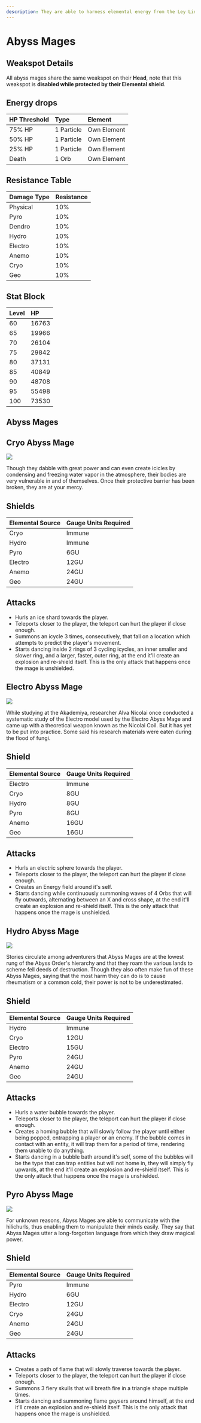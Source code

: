 ```yaml
---
description: They are able to harness elemental energy from the Ley Lines of Teyvat and use that power towards their group's goal of overthrowing the world ruled by the archons.
---
```


# Abyss Mages

## Weakspot Details

All abyss mages share the same weakspot on their **Head**, note that this weakspot is **disabled while protected by their Elemental shield**.

## Energy drops

| HP Threshold | Type       | Element     |
| :----------- | :--------- | :---------- |
| 75% HP       | 1 Particle | Own Element |
| 50% HP       | 1 Particle | Own Element |
| 25% HP       | 1 Particle | Own Element |
| Death        | 1 Orb      | Own Element |

## Resistance Table

| Damage Type | Resistance |
| :---------- | :--------- |
| Physical    | 10%        |
| Pyro        | 10%        |
| Dendro      | 10%        |
| Hydro       | 10%        |
| Electro     | 10%        |
| Anemo       | 10%        |
| Cryo        | 10%        |
| Geo         | 10%        |

## Stat Block

| Level | HP    |
| :---- | :---- |
| 60    | 16763 |
| 65    | 19966 |
| 70    | 26104 |
| 75    | 29842 |
| 80    | 37131 |
| 85    | 40849 |
| 90    | 48708 |
| 95    | 55498 |
| 100   | 73530 |

## Abyss Mages

<Tabs queryString="variant">
<TabItem value="cryo" label="Cryo">

## Cryo Abyss Mage

![](/img/enemy/abyss/Enemy_Cryo_Abyss_Mage_Icon.webp)

Though they dabble with great power and can even create icicles by condensing and freezing water vapor in the atmosphere, their bodies are very vulnerable in and of themselves. Once their protective barrier has been broken, they are at your mercy.

## Shields

| Elemental Source | Gauge Units Required |
| :--------------- | :------------------- |
| Cryo             | Immune               |
| Hydro            | Immune               |
| Pyro             | 6GU                  |
| Electro          | 12GU                 |
| Anemo            | 24GU                 |
| Geo              | 24GU                 |

## Attacks

* Hurls an ice shard towards the player.
* Teleports closer to the player, the teleport can hurt the player if close enough.
* Summons an icycle 3 times, consecutively, that fall on a location which attempts to predict the player's movement.
* Starts dancing inside 2 rings of 3 cycling icycles, an inner smaller and slower ring, and a larger, faster, outer ring, at the end it'll create an explosion and re-shield itself. This is the only attack that happens once the mage is unshielded.

</TabItem>

<TabItem value="electro" label="Electro">

## Electro Abyss Mage

![](/img/enemy/abyss/Enemy_Electro_Abyss_Mage_Icon.webp)

While studying at the Akademiya, researcher Alva Nicolai once conducted a systematic study of the Electro model used by the Electro Abyss Mage and came up with a theoretical weapon known as the Nicolai Coil. But it has yet to be put into practice. Some said his research materials were eaten during the flood of fungi.

## Shield

| Elemental Source | Gauge Units Required |
| :--------------- | :------------------- |
| Electro          | Immune               |
| Cryo             | 8GU                  |
| Hydro            | 8GU                  |
| Pyro             | 8GU                  |
| Anemo            | 16GU                 |
| Geo              | 16GU                 |

## Attacks

* Hurls an electric sphere towards the player.
* Teleports closer to the player, the teleport can hurt the player if close enough.
* Creates an Energy field around it's self.
* Starts dancing while continuously summoning waves of 4 Orbs that will fly outwards, alternating between an X and cross shape, at the end it'll create an explosion and re-shield itself. This is the only attack that happens once the mage is unshielded.

</TabItem>

<TabItem value="hydro" label="Hydro">

## Hydro Abyss Mage

![](/img/enemy/abyss/Enemy_Hydro_Abyss_Mage_Icon.webp)

Stories circulate among adventurers that Abyss Mages are at the lowest rung of the Abyss Order's hierarchy and that they roam the various lands to scheme fell deeds of destruction. Though they also often make fun of these Abyss Mages, saying that the most harm they can do is to cause rheumatism or a common cold, their power is not to be underestimated.

## Shield

| Elemental Source | Gauge Units Required |
| :--------------- | :------------------- |
| Hydro            | Immune               |
| Cryo             | 12GU                 |
| Electro          | 15GU                 |
| Pyro             | 24GU                 |
| Anemo            | 24GU                 |
| Geo              | 24GU                 |

## Attacks

* Hurls a water bubble towards the player.
* Teleports closer to the player, the teleport can hurt the player if close enough.
* Creates a homing bubble that will slowly follow the player until either being popped, entrapping a player or an enemy. If the bubble comes in contact with an entity, it will trap them for a period of time, rendering them unable to do anything.
* Starts dancing in a bubble bath around it's self, some of the bubbles will be the type that can trap entities but will not home in, they will simply fly upwards, at the end it'll create an explosion and re-shield itself. This is the only attack that happens once the mage is unshielded.

</TabItem>

<TabItem value="pyro" label="Pyro">

## Pyro Abyss Mage

![](/img/enemy/abyss/Enemy_Pyro_Abyss_Mage_Icon.webp)

For unknown reasons, Abyss Mages are able to communicate with the hilichurls, thus enabling them to manipulate their minds easily. They say that Abyss Mages utter a long-forgotten language from which they draw magical power.

## Shield

| Elemental Source | Gauge Units Required |
| :--------------- | :------------------- |
| Pyro             | Immune               |
| Hydro            | 6GU                  |
| Electro          | 12GU                 |
| Cryo             | 24GU                 |
| Anemo            | 24GU                 |
| Geo              | 24GU                 |

## Attacks

* Creates a path of flame that will slowly traverse towards the player.
* Teleports closer to the player, the teleport can hurt the player if close enough.
* Summons 3 fiery skulls that will breath fire in a triangle shape multiple times.
* Starts dancing and summoning flame geysers around himself, at the end it'll create an explosion and re-shield itself. This is the only attack that happens once the mage is unshielded.

</TabItem>
</Tabs>
